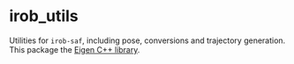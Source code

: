 # irob_utils

Utilities for `irob-saf`, including pose, conversions and trajectory generation. This package the [Eigen C++ library](http://eigen.tuxfamily.org/index.php?title=Main_Page).
